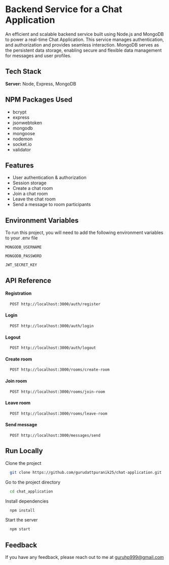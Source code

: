 
# Backend Service for a Chat Application

An efficient and scalable backend service built using Node.js and MongoDB to power a real-time Chat Application. This service manages authentication, and authorization and provides seamless interaction. 
MongoDB serves as the persistent data storage, enabling secure and flexible data management for messages and user profiles. 



## Tech Stack

**Server:** Node, Express, MongoDB


## NPM Packages Used
- bcrypt
- express
- jsonwebtoken
- mongodb
- mongoose
- nodemon
- socket.io
- validator


## Features

- User authentication & authorization
- Session storage
- Create a chat room
- Join a chat room
- Leave the chat room
- Send a message to room participants



## Environment Variables

To run this project, you will need to add the following environment variables to your .env file

`MONGODB_USERNAME`

`MONGODB_PASSWORD`

`JWT_SECRET_KEY`


## API Reference

#### Registration

```http
  POST http://localhost:3000/auth/register
```

#### Login

```http
  POST http://localhost:3000/auth/login
```

#### Logout

```http
  POST http://localhost:3000/auth/logout
```

#### Create room

```http
  POST http://localhost:3000/rooms/create-room
```

#### Join room

```http
  POST http://localhost:3000/rooms/join-room
```

#### Leave room

```http
  POST http://localhost:3000/rooms/leave-room
```

#### Send message

```http
  POST http://localhost:3000/messages/send
```

## Run Locally

Clone the project

```bash
  git clone https://github.com/gurudattpuranik25/chat-application.git
```

Go to the project directory

```bash
  cd chat_application
```

Install dependencies

```bash
  npm install
```

Start the server

```bash
  npm start
```


## Feedback

If you have any feedback, please reach out to me at guruhp999@gmail.com

